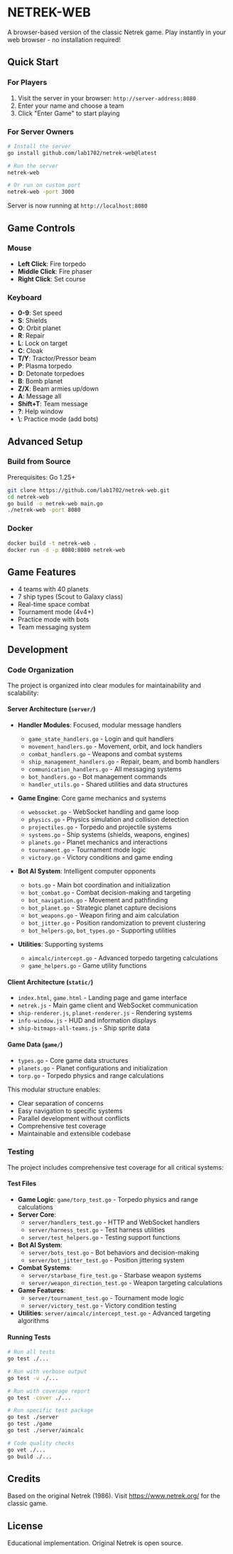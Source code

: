 # NETREK-WEB

A browser-based version of the classic Netrek game. Play instantly in your web browser - no installation required!

## Quick Start

### For Players

1. Visit the server in your browser: `http://server-address:8080`
2. Enter your name and choose a team
3. Click "Enter Game" to start playing

### For Server Owners

```bash
# Install the server
go install github.com/lab1702/netrek-web@latest
```

```bash
# Run the server
netrek-web
```

```bash
# Or run on custom port
netrek-web -port 3000
```

Server is now running at `http://localhost:8080`

## Game Controls

### Mouse
- **Left Click**: Fire torpedo
- **Middle Click**: Fire phaser  
- **Right Click**: Set course

### Keyboard
- **0-9**: Set speed
- **S**: Shields
- **O**: Orbit planet
- **R**: Repair
- **L**: Lock on target
- **C**: Cloak
- **T/Y**: Tractor/Pressor beam
- **P**: Plasma torpedo
- **D**: Detonate torpedoes
- **B**: Bomb planet
- **Z/X**: Beam armies up/down
- **A**: Message all
- **Shift+T**: Team message
- **?**: Help window
- **\\**: Practice mode (add bots)

## Advanced Setup

### Build from Source

Prerequisites: Go 1.25+

```bash
git clone https://github.com/lab1702/netrek-web.git
cd netrek-web
go build -o netrek-web main.go
./netrek-web -port 8080
```

### Docker

```bash
docker build -t netrek-web .
docker run -d -p 8080:8080 netrek-web
```

## Game Features

- 4 teams with 40 planets
- 7 ship types (Scout to Galaxy class)
- Real-time space combat
- Tournament mode (4v4+)
- Practice mode with bots
- Team messaging system

## Development

### Code Organization

The project is organized into clear modules for maintainability and scalability:

#### Server Architecture (`server/`)
- **Handler Modules**: Focused, modular message handlers
  - `game_state_handlers.go` - Login and quit handlers  
  - `movement_handlers.go` - Movement, orbit, and lock handlers
  - `combat_handlers.go` - Weapons and combat systems
  - `ship_management_handlers.go` - Repair, beam, and bomb handlers
  - `communication_handlers.go` - All messaging systems
  - `bot_handlers.go` - Bot management commands
  - `handler_utils.go` - Shared utilities and data structures

- **Game Engine**: Core game mechanics and systems
  - `websocket.go` - WebSocket handling and game loop
  - `physics.go` - Physics simulation and collision detection
  - `projectiles.go` - Torpedo and projectile systems
  - `systems.go` - Ship systems (shields, weapons, engines)
  - `planets.go` - Planet mechanics and interactions
  - `tournament.go` - Tournament mode logic
  - `victory.go` - Victory conditions and game ending

- **Bot AI System**: Intelligent computer opponents
  - `bots.go` - Main bot coordination and initialization
  - `bot_combat.go` - Combat decision-making and targeting
  - `bot_navigation.go` - Movement and pathfinding
  - `bot_planet.go` - Strategic planet capture decisions
  - `bot_weapons.go` - Weapon firing and aim calculation
  - `bot_jitter.go` - Position randomization to prevent clustering
  - `bot_helpers.go`, `bot_types.go` - Supporting utilities

- **Utilities**: Supporting systems
  - `aimcalc/intercept.go` - Advanced torpedo targeting calculations
  - `game_helpers.go` - Game utility functions

#### Client Architecture (`static/`)
- `index.html`, `game.html` - Landing page and game interface
- `netrek.js` - Main game client and WebSocket communication
- `ship-renderer.js`, `planet-renderer.js` - Rendering systems
- `info-window.js` - HUD and information displays
- `ship-bitmaps-all-teams.js` - Ship sprite data

#### Game Data (`game/`)
- `types.go` - Core game data structures
- `planets.go` - Planet configurations and initialization
- `torp.go` - Torpedo physics and range calculations

This modular structure enables:
- Clear separation of concerns
- Easy navigation to specific systems
- Parallel development without conflicts
- Comprehensive test coverage
- Maintainable and extensible codebase

### Testing

The project includes comprehensive test coverage for all critical systems:

#### Test Files
- **Game Logic**: `game/torp_test.go` - Torpedo physics and range calculations
- **Server Core**: 
  - `server/handlers_test.go` - HTTP and WebSocket handlers
  - `server/harness_test.go` - Test harness utilities
  - `server/test_helpers.go` - Testing support functions
- **Bot AI System**: 
  - `server/bots_test.go` - Bot behaviors and decision-making
  - `server/bot_jitter_test.go` - Position jittering system
- **Combat Systems**: 
  - `server/starbase_fire_test.go` - Starbase weapon systems
  - `server/weapon_direction_test.go` - Weapon targeting calculations
- **Game Features**: 
  - `server/tournament_test.go` - Tournament mode logic
  - `server/victory_test.go` - Victory condition testing
- **Utilities**: `server/aimcalc/intercept_test.go` - Advanced targeting algorithms

#### Running Tests
```bash
# Run all tests
go test ./...

# Run with verbose output
go test -v ./...

# Run with coverage report
go test -cover ./...

# Run specific test package
go test ./server
go test ./game
go test ./server/aimcalc

# Code quality checks
go vet ./...
go build ./...
```

## Credits

Based on the original Netrek (1986). Visit https://www.netrek.org/ for the classic game.

## License

Educational implementation. Original Netrek is open source.
